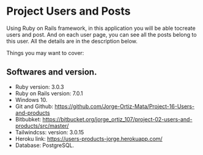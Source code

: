 # Project Users and Posts

Using Ruby on Rails framework, in this application you will be able tocreate
users and post. And on each user page, you can see all the posts belong to this user.
All the details are in the description below. 

Things you may want to cover:

## Softwares and version.

* Ruby version: 3.0.3
* Ruby on Rails version: 7.0.1
* Windows 10.
* Git and Github: https://github.com/Jorge-Ortiz-Mata/Project-16-Users-and-products
* Bitbubket: https://bitbucket.org/jorge_ortiz_107/project-02-users-and-products/src/master/
* Tailwindcss: version: 3.0.15
* Heroku link: https://users-products-jorge.herokuapp.com/
* Database: PostgreSQL.
